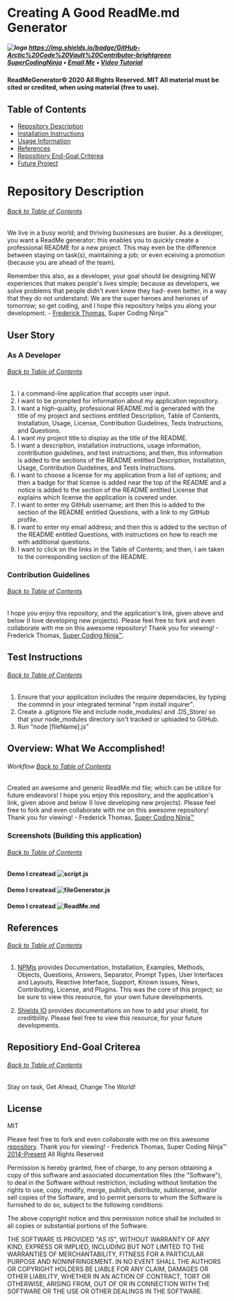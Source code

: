 # Creating A Good ReadMe.md Generator
##### ![logo](Assets/Media/apple-touch-icon.png) https://img.shields.io/badge/GitHub-Arctic%20Code%20Vault%20Contributor-brightgreen [SuperCodingNinja](https://github.com/supercodingninja)  •  [Email Me](mailto:SuperCodingNinja@outlook.com) •  [Video Tutorial](https://www.youtube.com/watch?v=Pp9IG-prQjE)
#### ReadMeGenerator© 2020 All Rights Reserved.  MIT All material must be cited or credited, when using material (free to use).

## Table of Contents
* [Repository Description](#Repository-Description)
* [Installation Instructions](#Install)
* [Usage Information](#Usage)
* [References](#Ref)
* [Repositiory End-Goal Criterea](#Criterea)
* [Future Project](#Future-Project)

# Repository Description
###### [Back to Table of Contents](#Table-of-Contents)
We live in a busy world; and thriving businesses are busier.  As a developer, you want a ReadMe generator: this enables you to quickly create a professional README for a new project.  This may even be the difference between staying on task(s), maintaining a job; or even eceiving a promotion (because you are ahead of the team).

Remember this also, as a developer, your goal should be designing NEW experiences that makes people's lives simple; because as developers, we solve problems that people didn't even knew they had- even better, in a way that they do not understand: We are the super heroes and heriones of tomorrow; so get coding, and I hope this repository helps you along your development. - [Frederick Thomas](https://www.linkedin.com/in/discoverfrederickthomas/), Super Coding Ninja™

## User Story
### As A Developer
###### [Back to Table of Contents](#Table-of-Contents)
1.   I a command-line application that accepts user input.
2.   I want to be prompted for information about my application repository.
3.   I want a high-quality, professional README.md is generated with the title of my project and sections entitled Description, Table of Contents, Installation, Usage, License, Contribution Guidelines, Tests Instructions, and Questions.
4.   I want my project title to display as the title of the README.
5.   I want a description, installation instructions, usage information, contribution guidelines, and test instructions; and then, this information is added to the sections of the README entitled Description, Installation, Usage, Contribution Guidelines, and Tests Instructions.
6.   I want to choose a license for my application from a list of options; and then a badge for that license is added near the top of the README and a notice is added to the section of the README entitled License that explains which license the application is covered under.  
7.   I want to enter my GitHub username; ant then this is added to the section of the README entitled Questions, with a link to my GitHub profile.
8.   I want to enter my email address; and then this is added to the section of the README entitled Questions, with instructions on how to reach me with additional questions.
9.   I want to click on the links in the Table of Contents; and then, I am taken to the corresponding section of the README.

### Contribution Guidelines
###### [Back to Table of Contents](#Table-of-Contents)
I hope you enjoy this repository, and the application's link, given above and below (I love developing new projects).  Please feel free to fork and even collaborate with me on this awesome repository!  Thank you for viewing! - Frederick Thomas, [Super Coding Ninja™](https://github.com/supercodingninja).


## Test Instructions
###### [Back to Table of Contents](#Table-of-Contents)
1.  Ensure that your application includes the require dependacies, by typing the commnd in your integrated terminal "npm install inquirer".
2.  Create a .gitignore file and include node_modules/ and .DS_Store/ so that your node_modules directory isn't tracked or uploaded to GitHub.
3.  Run “node [fileName].js”


## Overview: What We Accomplished!
###### Workflow [Back to Table of Contents](#Table-of-Contents)
Created an awesome and generic ReadMe.md file; which can be utilize for future endeavors!  I hope you enjoy this repository, and the application's link, given above and below (I love developing new projects).  Please feel free to fork and even collaborate with me on this awesome repository!  Thank you for viewing! - Frederick Thomas, [Super Coding Ninja™](https://github.com/supercodingninja)


### Screenshots (Building this application)
###### [Back to Table of Contents](#Table-of-Contents)
#### Demo I createad ![script.js](Assets/Media/JS.png)

#### Demo I createad ![fileGenerator.js](Assets/Media/FileGenerator.png)

#### Demo I createad ![ReadMe.md](Assets/Media/ReadMe.png)


## References
###### [Back to Table of Contents](#Table-of-Contents)
1.  [NPMjs](https://www.npmjs.com/package/inquirer) provides Documentation, Installation, Examples, Methods, Objects, Questions, Answers, Separator, Prompt Types, User Interfaces and Layouts, Reactive Interface, Support, Known issues, News, Contributing, License, and Plugins.  This was the core of this project; so be sure to view this resource, for your own future developments.

2.  [Shields IO](https://shields.io/) provides documentations on how to add your shield, for creditbility.  Please feel free to view this resource, for your future developments.

## Repositiory End-Goal Criterea
###### [Back to Table of Contents](#Table-of-Contents)
Stay on task, Get Ahead, Change The World!

## License
MIT

Please feel free to fork and even collaborate with me on this awesome [repository](https://github.com/supercodingninja/CodeQuiz ).  Thank you for viewing! - Frederick Thomas, Super Coding Ninja™ [2014-Present](https://supercodingninja.github.io/) All Rights Reserved

Permission is hereby granted, free of charge, to any person obtaining a copy of this software and associated documentation files (the "Software"), to deal in the Software without restriction, including without limitation the rights to use, copy, modify, merge, publish, distribute, sublicense, and/or sell copies of the Software, and to permit persons to whom the Software is furnished to do so, subject to the following conditions:

The above copyright notice and this permission notice shall be included in all copies or substantial portions of the Software.

THE SOFTWARE IS PROVIDED "AS IS", WITHOUT WARRANTY OF ANY KIND, EXPRESS OR IMPLIED, INCLUDING BUT NOT LIMITED TO THE WARRANTIES OF MERCHANTABILITY, FITNESS FOR A PARTICULAR PURPOSE AND NONINFRINGEMENT. IN NO EVENT SHALL THE AUTHORS OR COPYRIGHT HOLDERS BE LIABLE FOR ANY CLAIM, DAMAGES OR OTHER LIABILITY, WHETHER IN AN ACTION OF CONTRACT, TORT OR OTHERWISE, ARISING FROM, OUT OF OR IN CONNECTION WITH THE SOFTWARE OR THE USE OR OTHER DEALINGS IN THE SOFTWARE.
